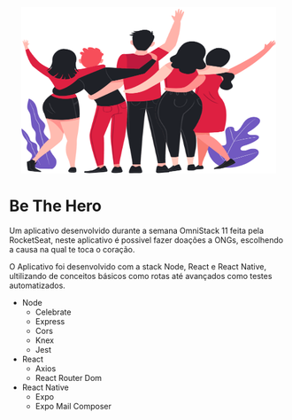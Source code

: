 <p align="center">
  <img width="460" height="300" src="frontend/src/assets/heroes.png">
</p>

#  Be The Hero

Um aplicativo desenvolvido durante a semana OmniStack 11 feita pela RocketSeat, neste aplicativo é possivel fazer doações a ONGs, escolhendo a causa na qual te toca o coração.

O Aplicativo foi desenvolvido com a stack Node, React e React Native, ultilizando de conceitos básicos como rotas até avançados como testes automatizados.

* Node 
    - Celebrate
    - Express
    - Cors
    - Knex
    - Jest
* React
    - Axios
    - React Router Dom
* React Native
    - Expo
    - Expo Mail Composer


